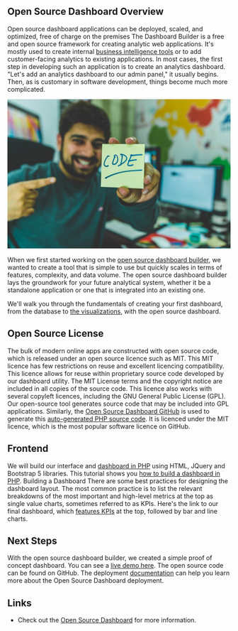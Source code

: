 
## Open Source Dashboard Overview
Open source dashboard applications can be deployed, scaled, and optimized, free of charge on the premises
The Dashboard Builder is a free and open source framework for creating analytic web applications. It's mostly used to create internal <a href="https://dashboardbuilder.net/blogs/business-intelligence-dashboard" alt="Business Intelligence">business intelligence tools</a> or to add customer-facing analytics to existing applications. In most cases, the first step in developing such an application is to create an analytics dashboard. "Let's add an analytics dashboard to our admin panel," it usually begins. Then, as is customary in software development, things become much more complicated.

<p align="center">
 <img src="https://raw.githubusercontent.com/DashboardBuilder/open-source-dashboard/main/dashboard_for_php.jpg" alt="Open Source Dashboard"/>
</p>


When we first started working on the <a href="https://dashboardbuilder.net/blogs/business-intelligence-dashboard" alt="Open Source Dashboard">open source dashboard builder</a>, we wanted to create a tool that is simple to use but quickly scales in terms of features, complexity, and data volume. The open source dashboard builder lays the groundwork for your future analytical system, whether it be a standalone application or one that is integrated into an existing one.

We'll walk you through the fundamentals of creating your first dashboard, from the database to <a href="https://dashboardbuilder.net/data-visualization-tool" alt="Data Visualization Tool">the visualizations</a>, with the open source dashboard.

## Open Source License 
The bulk of modern online apps are constructed with open source code, which is released under an open source licence such as MIT. This MIT licence has few restrictions on reuse and excellent licencing compatibility. This licence allows for reuse within proprietary source code developed by our dashboard utility. The MIT License terms and the copyright notice are included in all copies of the source code. This licence also works with several copyleft licences, including the GNU General Public License (GPL). Our open-source tool generates source code that may be included into GPL applications.
Similarly, the <a href="https://dashboardbuilder.net/blogs/business-intelligence-dashboard" alt="Open Source Dashboard at GitHub">Open Source Dashboard GitHub</a> is used to generate this <a href="https://dashboardbuilder.net/blogs/business-intelligence-dashboard" alt="PHP Dashboard">auto-generated PHP source code</a>. It is licenced under the MIT licence, which is the most popular software licence on GitHub. 


## Frontend
We will build our interface and <a href="https://dashboardbuilder.net/php-dashboard" alt="Dashboard in PHP">dashboard in PHP</a> using HTML, JQuery and Bootstrap 5 libraries.  This tutorial shows you <a href="https://dashboardbuilder.net/php-dashboard" alt="How to build a Dashboard in PHP">how to build a dashboard in PHP</a>.
Building a Dashboard
There are some best practices for designing the dashboard layout.
The most common practice is to list the relevant breakdowns of the most important and high-level metrics at the top as single value charts, sometimes referred to as KPIs.
Here's the link to our final dashboard, which <a href="https://dashboardbuilder.net/kpi-dashboard" alt="KPI Dashboard">features KPIs</a> at the top, followed by bar and line charts. 

## Next Steps
With the open source dashboard builder, we created a simple proof of concept dashboard. You can see a <a href="https://dashboardbuilder.net/examples" alt="Open Source Dashboard Examples">live demo here</a>. The open source code can be found on GitHub.
The deployment [documentation](https://dashboardbuilder.net/documentation) can help you learn more about the Open Source Dashboard deployment.


## Links

  * Check out the [Open Source Dashboard](https://dashboardbuilder.net/open-source-dashboard) for more information.
